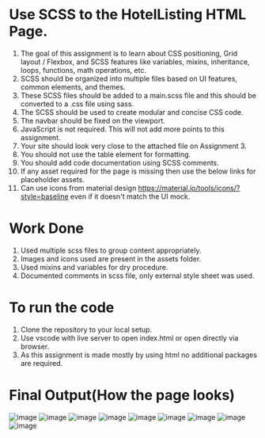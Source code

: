 # Use SCSS to the HotelListing HTML Page.
1. The goal of this assignment is to learn about CSS positioning, Grid layout / Flexbox, and SCSS features like variables, mixins, inheritance, loops, functions, math operations, etc.
2. SCSS should be organized into multiple files based on UI features, common elements, and themes.
3. These SCSS files should be added to a main.scss file and this should be converted to a .css file using sass.
4. The SCSS should be used to create modular and concise CSS code.
5. The navbar should be fixed on the viewport.
6. JavaScript is not required. This will not add more points to this assignment.
7. Your site should look very close to the attached file on Assignment 3.
8. You should not use the table element for formatting.
9. You should add code documentation using SCSS comments.
10. If any asset required for the page is missing then use the below links for placeholder assets.
11. Can use icons from material design https://material.io/tools/icons/?style=baseline even if it doesn't match the UI mock.


# Work Done
1. Used multiple scss files to group content appropriately.
2. Images and icons used are present in the assets folder.
3. Used mixins and variables for dry procedure.
4. Documented comments in scss file, only external style sheet was used.

# To run the code
1. Clone the repository to your local setup.
2. Use vscode with live server to open index.html or open directly via browser.
3. As this assignment is made mostly by using html no additional packages are required.

# Final Output(How the page looks)
![image](https://github.com/tirdesh/HotelListingPage-3-SCSS/assets/71664201/3f416a04-3576-46ae-9780-42bba1762a61)
![image](https://github.com/tirdesh/HotelListingPage-3-SCSS/assets/71664201/b2b3a6ba-1d02-429f-9526-e3e21e84b337)
![image](https://github.com/tirdesh/HotelListingPage-3-SCSS/assets/71664201/0c2abc0e-c20b-4beb-b0b6-bfe3e1bd6f3b)
![image](https://github.com/tirdesh/HotelListingPage-3-SCSS/assets/71664201/8aedf373-8467-49d0-b9df-93b8cdafb046)
![image](https://github.com/tirdesh/HotelListingPage-3-SCSS/assets/71664201/08b619e7-f682-4548-a4bf-a2e7285ac8cc)
![image](https://github.com/tirdesh/HotelListingPage-3-SCSS/assets/71664201/1630977e-eeeb-4bf5-8474-cc0cf0d0d96c)
![image](https://github.com/tirdesh/HotelListingPage-3-SCSS/assets/71664201/b13b11c6-b58a-4e99-834b-f3bc1e876dc7)
![image](https://github.com/tirdesh/HotelListingPage-3-SCSS/assets/71664201/1b9e0050-6ff7-4ffe-a53f-8c81695a5ae0)
![image](https://github.com/tirdesh/HotelListingPage-3-SCSS/assets/71664201/cc7e3d6f-c78d-416e-a933-d85b347a1646)
